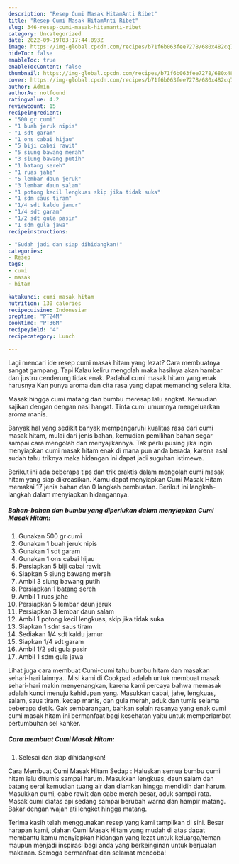 ```yaml
---
description: "Resep Cumi Masak HitamAnti Ribet"
title: "Resep Cumi Masak HitamAnti Ribet"
slug: 346-resep-cumi-masak-hitamanti-ribet
category: Uncategorized
date: 2022-09-19T03:17:44.093Z
image: https://img-global.cpcdn.com/recipes/b71f6b063fee7278/680x482cq70/cumi-masak-hitam-foto-resep-utama.jpg
hideToc: false
enableToc: true
enableTocContent: false
thumbnail: https://img-global.cpcdn.com/recipes/b71f6b063fee7278/680x482cq70/cumi-masak-hitam-foto-resep-utama.jpg
cover: https://img-global.cpcdn.com/recipes/b71f6b063fee7278/680x482cq70/cumi-masak-hitam-foto-resep-utama.jpg
author: Admin
authorAv: notfound
ratingvalue: 4.2
reviewcount: 15
recipeingredient:
- "500 gr cumi"
- "1 buah jeruk nipis"
- "1 sdt garam"
- "1 ons cabai hijau"
- "5 biji cabai rawit"
- "5 siung bawang merah"
- "3 siung bawang putih"
- "1 batang sereh"
- "1 ruas jahe"
- "5 lembar daun jeruk"
- "3 lembar daun salam"
- "1 potong kecil lengkuas skip jika tidak suka"
- "1 sdm saus tiram"
- "1/4 sdt kaldu jamur"
- "1/4 sdt garam"
- "1/2 sdt gula pasir"
- "1 sdm gula jawa"
recipeinstructions:

- "Sudah jadi dan siap dihidangkan!"
categories:
- Resep
tags:
- cumi
- masak
- hitam

katakunci: cumi masak hitam 
nutrition: 130 calories
recipecuisine: Indonesian
preptime: "PT24M"
cooktime: "PT36M"
recipeyield: "4"
recipecategory: Lunch

---
```



Lagi mencari ide resep cumi masak hitam yang lezat? Cara membuatnya sangat gampang. Tapi Kalau keliru mengolah maka hasilnya akan hambar dan justru cenderung tidak enak. Padahal cumi masak hitam yang enak harusnya Kan punya aroma dan cita rasa yang dapat memancing selera kita.


Masak hingga cumi matang dan bumbu meresap lalu angkat. Kemudian sajikan dengan dengan nasi hangat. Tinta cumi umumnya mengeluarkan aroma manis.

Banyak hal yang sedikit banyak mempengaruhi kualitas rasa dari cumi masak hitam, mulai dari jenis bahan, kemudian pemilihan bahan segar sampai cara mengolah dan menyajikannya. Tak perlu pusing jika ingin menyiapkan cumi masak hitam enak di mana pun anda berada, karena asal sudah tahu triknya maka hidangan ini dapat jadi suguhan istimewa.


Berikut ini ada beberapa tips dan trik praktis dalam mengolah cumi masak hitam yang siap dikreasikan. Kamu dapat menyiapkan Cumi Masak Hitam memakai 17 jenis bahan dan 0 langkah pembuatan. Berikut ini langkah-langkah dalam menyiapkan hidangannya.

<!--inarticleads1-->

##### Bahan-bahan dan bumbu yang diperlukan dalam menyiapkan Cumi Masak Hitam:

1. Gunakan 500 gr cumi
1. Gunakan 1 buah jeruk nipis
1. Gunakan 1 sdt garam
1. Gunakan 1 ons cabai hijau
1. Persiapkan 5 biji cabai rawit
1. Siapkan 5 siung bawang merah
1. Ambil 3 siung bawang putih
1. Persiapkan 1 batang sereh
1. Ambil 1 ruas jahe
1. Persiapkan 5 lembar daun jeruk
1. Persiapkan 3 lembar daun salam
1. Ambil 1 potong kecil lengkuas, skip jika tidak suka
1. Siapkan 1 sdm saus tiram
1. Sediakan 1/4 sdt kaldu jamur
1. Siapkan 1/4 sdt garam
1. Ambil 1/2 sdt gula pasir
1. Ambil 1 sdm gula jawa


Lihat juga cara membuat Cumi-cumi tahu bumbu hitam dan masakan sehari-hari lainnya.. Misi kami di Cookpad adalah untuk membuat masak sehari-hari makin menyenangkan, karena kami percaya bahwa memasak adalah kunci menuju kehidupan yang. Masukkan cabai, jahe, lengkuas, salam, saus tiram, kecap manis, dan gula merah, aduk dan tumis selama beberapa detik. Gak sembarangan, bahkan selain rasanya yang enak cumi cumi masak hitam ini bermanfaat bagi kesehatan yaitu untuk memperlambat pertumbuhan sel kanker. 

<!--inarticleads2-->

##### Cara membuat Cumi Masak Hitam:


1. Selesai dan siap dihidangkan!

Cara Membuat Cumi Masak Hitam Sedap : Haluskan semua bumbu cumi hitam lalu ditumis sampai harum. Masukkan lengkuas, daun salam dan batang serai kemudian tuang air dan diamkan hingga mendidih dan harum. Masukkan cumi, cabe rawit dan cabe merah besar, aduk sampai rata. Masak cumi diatas api sedang sampai berubah warna dan hampir matang. Bakar dengan wajan ati lengket hingga matang. 

Terima kasih telah menggunakan resep yang kami tampilkan di sini. Besar harapan kami, olahan Cumi Masak Hitam yang mudah di atas dapat membantu kamu menyiapkan hidangan yang lezat untuk keluarga/teman maupun menjadi inspirasi bagi anda yang berkeinginan untuk berjualan makanan. Semoga bermanfaat dan selamat mencoba!
